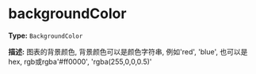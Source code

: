 # backgroundColor

**Type:** `BackgroundColor`

**描述:**
图表的背景颜色, 背景颜色可以是颜色字符串, 例如'red', 'blue', 也可以是hex, rgb或rgba'#ff0000', 'rgba(255,0,0,0.5)'

